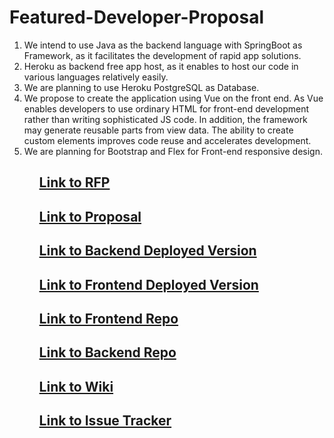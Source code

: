 # Featured-Developer-Proposal
<ol>
<li> We intend to use Java as the backend language with SpringBoot as Framework, as it facilitates the development of rapid app solutions.</li>
<li> Heroku as backend free app host, as it enables to host our code in various languages relatively easily.</li>
<li> We are planning to use Heroku PostgreSQL as Database. </li>
<li> We propose to create the application using Vue on the front end. As Vue enables developers to use ordinary HTML for front-end development rather than writing sophisticated JS code. In addition, the framework may generate reusable parts from view data. The ability to create custom elements improves code reuse and accelerates development.</li>
 <li> We are planning for Bootstrap and Flex for Front-end responsive design.</li>
<ol>

 ## [Link to RFP ](https://github.com/akhilmallepally/featured-developers/)
 ## [Link to Proposal](https://github.com/KeerthiMuli/Featured-Developer-Proposal/blob/main/Proposal.md)
 ## [Link to Backend Deployed Version](https://featured-developers-threeb.herokuapp.com/developers/getall)
 ## [Link to Frontend Deployed Version](https://featureddeveloper.herokuapp.com/#/home)
 ## [Link to Frontend Repo](https://github.com/sagajayakumar/FeaturedDeveloperVue)
 ## [Link to Backend Repo](https://github.com/KeerthiMuli/Featured-Developer-ThreeB-backend)
 ## [Link to Wiki](https://github.com/KeerthiMuli/Featured-Developer-Proposal/wiki)
 ## [Link to Issue Tracker](https://github.com/KeerthiMuli/Featured-Developer-Proposal/milestones)

